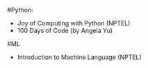 #Python:
 * Joy of Computing with Python (NPTEL)
 * 100 Days of Code (by Angela Yu)

#ML
 * Introduction to Machine Language (NPTEL)
